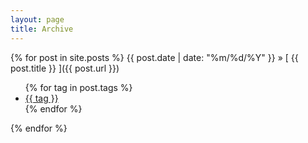 ```yaml
---
layout: page
title: Archive
---
```


{% for post in site.posts %}
<span>{{ post.date | date: "%m/%d/%Y" }}</span> &raquo; [ {{ post.title }} ]({{ post.url }})

<ul class="tags">
  {% for tag in post.tags %}
    <li><a href="{{ site.baseurl }}tags.html#{{tag}}" class="tag">{{ tag }}</a></li>
  {% endfor %}
</ul>

{% endfor %}
